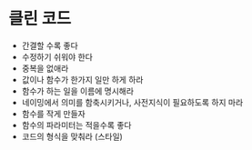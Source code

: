 # 클린 코드

- 간결할 수록 좋다
- 수정하기 쉬워야 한다
- 중복을 없애라
- 값이나 함수가 한가지 일만 하게 하라
- 함수가 하는 일을 이름에 명시해라
- 네이밍에서 의미를 함축시키거나, 사전지식이 필요하도록 하지 마라
- 함수를 작게 만들자
- 함수의 파라미터는 적을수록 좋다
- 코드의 형식을 맞춰라 (스타일)
